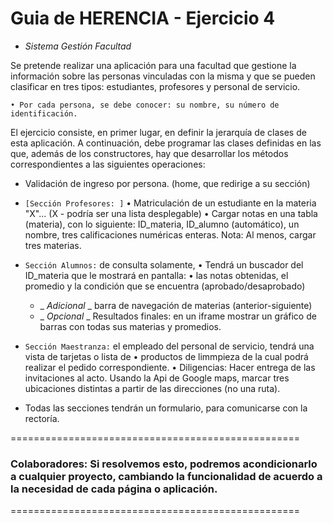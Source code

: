 # Guia de HERENCIA - Ejercicio 4

- *Sistema Gestión Facultad*

 Se pretende realizar una aplicación para una facultad que gestione la información sobre las personas 
 vinculadas con la misma y que se pueden clasificar en tres tipos: 
 estudiantes, profesores y personal de servicio. 

    • Por cada persona, se debe conocer: su nombre, su número de identificación. 

    
El ejercicio consiste, en primer lugar, en definir la jerarquía de clases de esta aplicación. 
A continuación, debe programar las clases definidas en las que, además de los constructores, 
hay que desarrollar los métodos correspondientes a las siguientes operaciones: 

* Validación de ingreso por persona. (home, que redirige a su sección)

* `[Sección Profesores: ]`
    • Matriculación de un estudiante en la materia "X"... (X - podría ser una lista desplegable)
    • Cargar notas en una tabla (materia), con lo siguiente:
        ID_materia, ID_alumno (automático), un nombre, tres calificaciones numéricas enteras.
    Nota: Al menos, cargar tres materias.

* `Sección Alumnos:` de consulta solamente, 
    • Tendrá un buscador del ID_materia que le mostrará en pantalla: 
    • las notas obtenidas, el promedio y la condición que se encuentra (aprobado/desaprobado)
   - _ _Adicional_ _ barra de navegación de materias (anterior-siguiente)
   - _ _Opcional_ _ Resultados finales: en un iframe mostrar un gráfico de barras con todas sus materias y promedios.
    

* `Sección Maestranza:` el empleado del personal de servicio, tendrá una vista de tarjetas o lista de 
    • productos de limmpieza de la cual podrá realizar el pedido correspondiente.
    • Diligencias: Hacer entrega de las invitaciones al acto.
    Usando la Api de Google maps, marcar tres ubicaciones distintas a partir de las direcciones (no una ruta).

* Todas las secciones tendrán un formulario, para comunicarse con la rectoría.

==================================================
### Colaboradores: Si resolvemos esto, podremos acondicionarlo a cualquier proyecto, cambiando la funcionalidad de acuerdo a la necesidad de cada página o aplicación.
==================================================